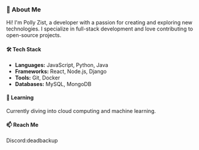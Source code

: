 ### 👋 About Me

Hi! I'm  Polly Zist, a developer with a passion for creating and exploring new technologies. I specialize in full-stack development and love contributing to open-source projects.

#### 🛠️ Tech Stack
- **Languages:** JavaScript, Python, Java
- **Frameworks:** React, Node.js, Django
- **Tools:** Git, Docker
- **Databases:** MySQL, MongoDB

#### 🌱 Learning
Currently diving into cloud computing and machine learning.

#### 📫 Reach Me
Discord:deadbackup
